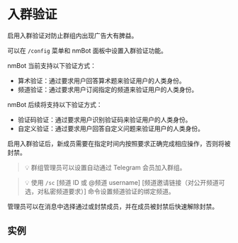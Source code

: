 # 入群验证

启用入群验证对防止群组内出现广告大有脾益。

可以在 `/config` 菜单和 nmBot 面板中设置入群验证功能。

nmBot 当前支持以下验证方式：

- 算术验证：通过要求用户回答算术题来验证用户的人类身份。
- 频道验证：通过要求用户订阅指定的频道来验证用户的人类身份。

 nmBot 后续将支持以下验证方式：

- 验证码验证：通过要求用户识别验证码来验证用户的人类身份。
- 自定义验证：通过要求用户回答自定义问题来验证用户的人类身份。

启用入群验证后，新成员需要在指定时间内按照要求正确完成相应操作，否则将被封禁。

> 💡 群组管理员可以设置自动通过 Telegram 会员加入群组。

> 💡 使用 `/sc` [频道 ID 或 @频道 username] [频道邀请链接（对公开频道可选，对私密频道要求）] 命令设置频道验证的绑定频道。

管理员可以在消息中选择通过或封禁成员，并在成员被封禁后快速解除封禁。

## 实例
